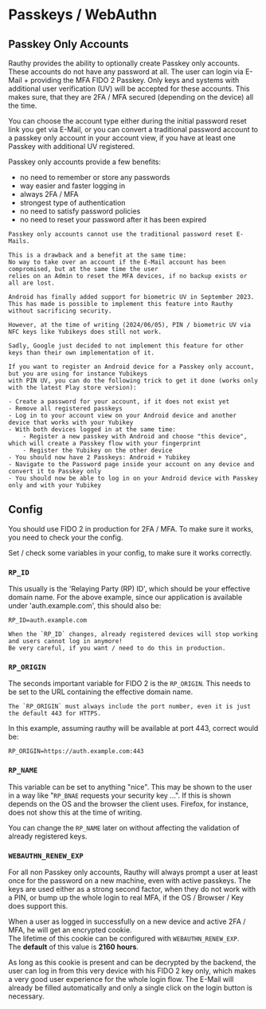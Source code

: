 # Passkeys / WebAuthn

## Passkey Only Accounts

Rauthy provides the ability to optionally create Passkey only accounts.    
These accounts do not have any password at all. The user can login via E-Mail + providing the MFA
FIDO 2 Passkey. Only keys and systems with additional user verification (UV) will be accepted for these accounts.
This makes sure, that they are 2FA / MFA secured (depending on the device) all the time.

You can choose the account type either during the initial password reset link you get via E-Mail, or you can
convert a traditional password account to a passkey only account in your account view, if you have at least
one Passkey with additional UV registered.

Passkey only accounts provide a few benefits:

- no need to remember or store any passwords
- way easier and faster logging in
- always 2FA / MFA
- strongest type of authentication
- no need to satisfy password policies
- no need to reset your password after it has been expired

```admonish caution
Passkey only accounts cannot use the traditional password reset E-Mails.

This is a drawback and a benefit at the same time:  
No way to take over an account if the E-Mail account has been compromised, but at the same time the user
relies on an Admin to reset the MFA devices, if no backup exists or all are lost.
```

```admonish info
Android has finally added support for biometric UV in September 2023.  
This has made is possible to implement this feature into Rauthy without sacrificing security.

However, at the time of writing (2024/06/05), PIN / biometric UV via NFC keys like Yubikeys does still not work. 

Sadly, Google just decided to not implement this feature for other keys than their own implementation of it.
```

```admonish tip
If you want to register an Android device for a Passkey only account, but you are using for instance Yubikeys
with PIN UV, you can do the following trick to get it done (works only with the latest Play store version):

- Create a password for your account, if it does not exist yet
- Remove all registered passkeys
- Log in to your account view on your Android device and another device that works with your Yubikey
- With both devices logged in at the same time:
    - Register a new passkey with Android and choose "this device", which will create a Passkey flow with your fingerprint
    - Register the Yubikey on the other device
- You should now have 2 Passkeys: Android + Yubikey
- Navigate to the Password page inside your account on any device and convert it to Passkey only
- You should now be able to log in on your Android device with Passkey only and with your Yubikey
```

## Config

You should use FIDO 2 in production for 2FA / MFA.
To make sure it works, you need to check your the config.

Set / check some variables in your config, to make sure it works correctly.

### `RP_ID`

This usually is the 'Relaying Party (RP) ID', which should be your effective domain name.
For the above example, since our application is available under 'auth.example.com', this should also be:

```
RP_ID=auth.example.com
```

```admonish caution
When the `RP_ID` changes, already registered devices will stop working and users cannot log in anymore!
Be very careful, if you want / need to do this in production.
```

### `RP_ORIGIN`

The seconds important variable for FIDO 2 is the `RP_ORIGIN`. This needs to be set to the URL containing the effective
domain name.

```admonish caution
The `RP_ORIGIN` must always include the port number, even it is just the default 443 for HTTPS.
```

In this example, assuming rauthy will be available at port 443, correct would be:

```
RP_ORIGIN=https://auth.example.com:443
```

### `RP_NAME`

This variable can be set to anything "nice".
This may be shown to the user in a way like "`RP_BNAE` requests your security key ...". If this is shown depends on the
OS and the browser the client uses. Firefox, for instance, does not show this at the time of writing.

You can change the `RP_NAME` later on without affecting the validation of already registered keys.

### `WEBAUTHN_RENEW_EXP`

For all non Passkey only accounts, Rauthy will always prompt a user at least once for the password on a new machine,
even with active
passkeys. The keys are used either as a strong second factor, when they do not work with a PIN, or bump up the whole
login to real MFA, if the OS / Browser / Key does support this.

When a user as logged in successfully on a new device and active 2FA / MFA, he will get an encrypted cookie.  
The lifetime of this cookie can be configured with `WEBAUTHN_RENEW_EXP`.  
The **default** of this value is **2160 hours**.

As long as this cookie is present and can be decrypted by the backend, the user can log in from this very
device with his FIDO 2 key only, which makes a very good user experience for the whole login flow. The E-Mail will
already be filled automatically and only a single click on the login button is necessary.
